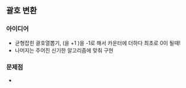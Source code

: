 ## 괄호 변환

### 아이디어

- 균형잡힌 괄호열뽑기, (을 +1 )을 -1로 해서 카운터에 더하다 최초로 0이 될때!
- 나머지는 주어진 신기한 알고리즘에 맞춰 구현

### 문제점

-
